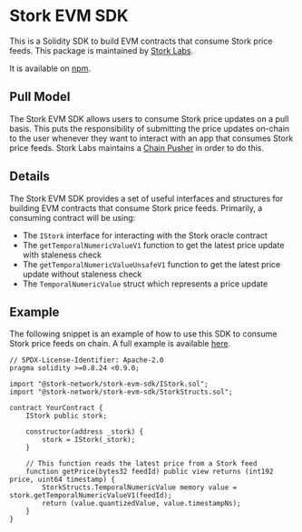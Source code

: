 # Stork EVM SDK

This is a Solidity SDK to build EVM contracts that consume Stork price feeds. This package is maintained by [Stork Labs](https://stork.network).

It is available on [npm](https://www.npmjs.com/package/@storknetwork/stork-evm-sdk).

## Pull Model

The Stork EVM SDK allows users to consume Stork price updates on a pull basis. This puts the responsibility of submitting the price updates on-chain to the user whenever they want to interact with an app that consumes Stork price feeds. Stork Labs maintains a [Chain Pusher](https://github.com/stork-oracle/stork-external/tree/main/apps/chain_pusher/README.md) in order to do this.

## Details

The Stork EVM SDK provides a set of useful interfaces and structures for building EVM contracts that consume Stork price feeds. Primarily, a consuming contract will be using:

- The `IStork` interface for interacting with the Stork oracle contract
- The `getTemporalNumericValueV1` function to get the latest price update with staleness check
- The `getTemporalNumericValueUnsafeV1` function to get the latest price update without staleness check
- The `TemporalNumericValue` struct which represents a price update

## Example

The following snippet is an example of how to use this SDK to consume Stork price feeds on chain. A full example is available [here](https://github.com/stork-oracle/stork-external/tree/main/chains/evm/examples/stork).

```solidity
// SPDX-License-Identifier: Apache-2.0
pragma solidity >=0.8.24 <0.9.0;

import "@stork-network/stork-evm-sdk/IStork.sol";
import "@stork-network/stork-evm-sdk/StorkStructs.sol";

contract YourContract {
    IStork public stork;
    
    constructor(address _stork) {
        stork = IStork(_stork);
    }
    
    // This function reads the latest price from a Stork feed
    function getPrice(bytes32 feedId) public view returns (int192 price, uint64 timestamp) {
        StorkStructs.TemporalNumericValue memory value = stork.getTemporalNumericValueV1(feedId);
        return (value.quantizedValue, value.timestampNs);
    }
}
